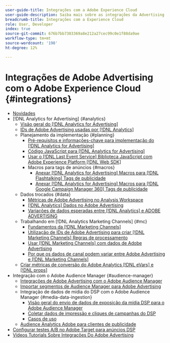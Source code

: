 ```yaml
---
user-guide-title: Integrações com a Adobe Experience Cloud
user-guide-description: Saiba mais sobre as integrações da Advertising DSP e da Advertising Search com outros produtos e serviços da Adobe Experience Cloud.
breadcrumb-title: Integrações com a Experience Cloud
role: User, Developer
index: true
source-git-commit: 676b7bb7303369a8e212a27cec99c0e1f88da9ae
workflow-type: tm+mt
source-wordcount: '198'
ht-degree: 12%

---
```



# Integrações de Adobe Advertising com o Adobe Experience Cloud {#integrations}

<!--  ADD LATER: and Adobe Experience Platform -->

+ [Novidades](/help/integrations/home.md)
+ [!DNL Analytics for Advertising] {#analytics}
   + [Visão geral do [!DNL Analytics for Advertising]](/help/integrations/analytics/overview.md)
   + [IDs de Adobe Advertising usadas por [!DNL Analytics]](/help/integrations/analytics/ids.md)
   + Planejamento da implementação {#planning}
      + [Pré-requisitos e informações-chave para implementação do [!DNL Analytics for Advertising]](/help/integrations/analytics/prerequisites.md)
      + [Código JavaScript para [!DNL Analytics for Advertising]](/help/integrations/analytics/javascript.md)
      + [Usar o [!DNL Last Event Service] Biblioteca JavaScript com Adobe Experience Platform [!DNL Web SDK]](/help/integrations/analytics/web-sdk.md)
      + Macros para tags de anúncios {#macros}
         + [Anexar [!DNL Analytics for Advertising] Macros para [!DNL Flashtalking] Tags de publicidade](/help/integrations/analytics/macros-flashtalking.md)
         + [Anexar [!DNL Analytics for Advertising] Macros para [!DNL Google Campaign Manager 360] Tags de publicidade](/help/integrations/analytics/macros-google-campaign-manager.md)
   + Dados trocados {#data}
      + [Métricas de Adobe Advertising no Analysis Workspace](/help/integrations/analytics/advertising-metrics-in-analytics.md)
      + [[!DNL Analytics] Dados no Adobe Advertising](/help/integrations/analytics/analytics-data-in-advertising.md)
      + [Variações de dados esperadas entre [!DNL Analytics] e ADOBE ADVERTISING](/help/integrations/analytics/data-variances.md)
   + Trabalhando em [!DNL Analytics Marketing Channels] {#mc}
      + [Fundamentos da [!DNL Marketing Channels]](/help/integrations/analytics/marketing-channels/mc-overview.md)
      + [Utilização de IDs de Adobe Advertising para criar [!DNL Marketing Channels] Regras de processamento](/help/integrations/analytics/marketing-channels/mc-ids.md)
      + [Usar [!DNL Marketing Channels] com dados de Adobe Advertising](/help/integrations/analytics/marketing-channels/mc-ac-data.md)
      + [Por que os dados de canal podem variar entre Adobe Advertising e [!DNL Marketing Channels]](/help/integrations/analytics/marketing-channels/mc-data-variances.md)
   + [Criar métricas de conversão do Adobe Analytics [!DNL eVars] e [!DNL props]](/help/integrations/analytics/conversion-metrics-from-evars.md)
+ Integração com o Adobe Audience Manager {#audience-manager}
   + [Integrações de Adobe Advertising com o Adobe Audience Manager](/help/integrations/audience-manager/overview.md)
   + [Importar segmentos de Audience Manager para Adobe Advertising](/help/integrations/audience-manager/import-audiences.md)
   + Integração de dados de mídia do DSP com o Adobe Audience Manager {#media-data-ingestion}
      + [Visão geral do envio de dados de exposição da mídia DSP para o Adobe Audience Manager](/help/integrations/audience-manager/media-data-integration/overview.md)
      + [Coletar dados de impressão e cliques de campanhas do DSP](/help/integrations/audience-manager/media-data-integration/collect.md)
      + [Casos de uso](/help/integrations/audience-manager/media-data-integration/use-cases.md)
   + [Audience Analytics Adobe para clientes de publicidade](/help/integrations/audience-manager/audience-analytics.md)
+ [Configurar testes A/B no Adobe Target para anúncios DSP](/help/integrations/target/ab-tests-dsp.md)
+ [Vídeos Tutorials Sobre Integrações Do Adobe Advertising](https://experienceleague.adobe.com/docs/advertising-learn/tutorials/overview.html)<!-- rename if the tutorials TOC structure changes -->
